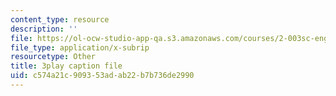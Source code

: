 ```yaml
---
content_type: resource
description: ''
file: https://ol-ocw-studio-app-qa.s3.amazonaws.com/courses/2-003sc-engineering-dynamics-fall-2011/c574a21c909353adab22b7b736de2990_9CPA6WG6mRo.srt
file_type: application/x-subrip
resourcetype: Other
title: 3play caption file
uid: c574a21c-9093-53ad-ab22-b7b736de2990
---
```

